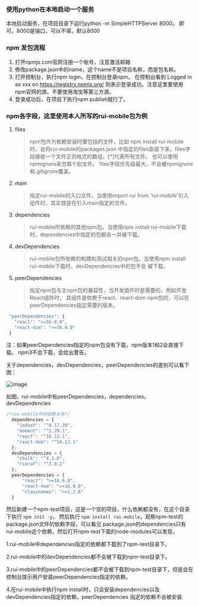 ### 使用python在本地启动一个服务
本地启动服务，在项目目录下运行python -m SimpleHTTPServer 8000。
即可。8000是端口，可以不填，默认8000

### npm 发包流程
1. 打开npmjs.com官网注册一个账号，注意激活邮箱
2. 修改package.json中的name，这个name不是项目名称，而是包名称。
3. 打开控制台，执行npm login，在控制台登录npm。
   在控制台看到
   Logged in as xxx on https://registry.npmjs.org/
   则表示登录成功。注意这里要使用npm官网的源，不要使用淘宝等第三方源。
4. 登录成功后，在项目下执行npm publish就行了。   

### npm各字段，这里使用本人所写的rui-mobile包为例

1. files
   > npm包作为依赖安装时要包括的文件，比如 npm install rui-mobile 时，会将rui-mobile的packages.json
     中指定的files安装下来。files字段接收一个文件正则格式的数组。[*]代表所有文件。
     也可以使用npmignore来忽略个别文件。
     files字段优先级最大，不会被npmignore和.gitignore覆盖。
2. main
   > 指定rui-mobile的入口文件。当使用import rui from 'rui-mobile'引入组件时，其实就是在引入main指定的文件。

3. dependencies
   > rui-mobile所依赖的其他npm包，当使用npm install rui-mobile下载时，dependencies中指定的包都会一并被下载。
4. devDependencies
   > rui-mobile包所依赖的构建和测试相关的npm包。当使用npm install rui-mobile下载时，devDependencies中的包不会
     被下载。
5. peerDependencies
   > 指定npm包与主npm包的兼容性，当开发插件时是需要的，例如开发React组件时，
     其组件是依赖于react、react-dom npm包的，可以在peerDependencies指定需要的版本。
```jsx
 "peerDependencies": {
   "react": ">=16.8.0",
   "react-dom": ">=16.8.0"
 }
```
注：如果peerDependencies指定的npm包没有下载，npm版本1和2会直接下载。 npm3不会下载，会给出警告。

关于dependencies，devDependencies，peerDependencies的差别可以看下图：

![image](https://github.com/lizuncong/Front-End-Development-Notes/blob/master/resource/npm-01.png)

如图，rui-mobile中有peerDependencies，dependencies，devDependencies
```js
/*rui-mobile中的依赖关系*/
  dependencies = {
    "lodash": "^4.17.20",
    "moment": "^2.29.1",
    "react": "^16.13.1",
    "react-dom": "^16.13.1"
  };
  devDependencies = {
    "chalk": "^4.1.0",
    "rimraf": "^3.0.2"
  };
  peerDependencies = {
      "react": ">=16.9.0",
      "react-dom": ">=16.9.0",
      "classnames": ">=2.2.6"
  }
```

然后新建一个npm-test项目，这是一个空的项目，什么依赖都没有，在这个目录下执行 `npm init -y`，
然后执行 `npm install rui-mobile`，观察npm-test的package.json文件的依赖字段，可以看见
package.json的dependencies只有rui-mobile这个依赖，然后打开npm-test下面的node-modules可以发现，

1.rui-mobile中dependencies指定的依赖都下载到了npm-test目录下。

2.rui-mobile中的devDependencies都不会被下载到npm-test目录下。

3.rui-mobile中的peerDependencies都不会被下载到npm-test目录下，但是会在控制台提示用户安装peerDependencies指定的依赖。

4.在rui-mobile中执行npm install时，只会安装dependencies以及devDependencies指定的依赖，peerDependencies
指定的依赖不会被安装
